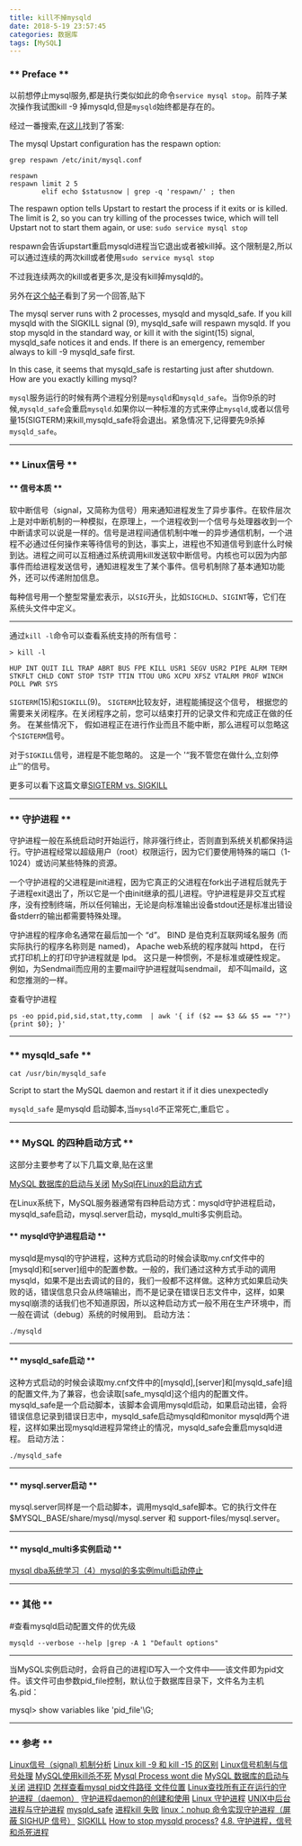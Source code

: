 ```yaml
---
title: kill不掉mysqld
date: 2018-5-19 23:57:45
categories: 数据库
tags: [MySQL]
---
```


### ** Preface **

以前想停止mysql服务,都是执行类似如此的命令`service mysql stop`。前阵子某次操作我试图kill -9 掉mysqld,但是`mysqld`始终都是存在的。

经过一番搜索,在[这儿](https://askubuntu.com/questions/529302/how-to-stop-mysqld-process)找到了答案:


The mysql Upstart configuration has the respawn option:


```
grep respawn /etc/init/mysql.conf

respawn
respawn limit 2 5
        elif echo $statusnow | grep -q 'respawn/' ; then
```
 
The respawn option tells Upstart to restart the process if it exits or is killed. The limit is 2, so you can try killing of the processes twice, which will tell Upstart not to start them again, or use: `sudo service mysql stop`


respawn会告诉upstart重启mysqld进程当它退出或者被kill掉。这个限制是2,所以可以通过连续的两次kill或者使用`sudo service mysql stop`

不过我连续两次的kill或者更多次,是没有kill掉mysqld的。

另外在[这个帖子](https://serverfault.com/questions/526554/mysql-process-wont-die)看到了另一个回答,贴下

The mysql server runs with 2 processes, mysqld and mysqld_safe. If you kill mysqld with the SIGKILL signal (9), mysqld_safe will respawn mysqld. If you stop mysqld in the standard way, or kill it with the sigint(15) signal, mysqld_safe notices it and ends. If there is an emergency, remember always to kill -9 mysqld_safe first.

In this case, it seems that mysqld_safe is restarting just after shutdown. How are you exactly killing mysql?


`mysql`服务运行的时候有两个进程分别是`mysqld`和`mysqld_safe`。当你9杀的时候,`mysqld_safe`会重启`mysqld`.如果你以一种标准的方式来停止`mysqld`,或者以信号量15(SIGTERM)来kill,mysqld_safe将会退出。紧急情况下,记得要先9杀掉`mysqld_safe`。

*********************
### ** Linux信号 **

#### ** 信号本质 **
软中断信号（signal，又简称为信号）用来通知进程发生了异步事件。在软件层次上是对中断机制的一种模拟，在原理上，一个进程收到一个信号与处理器收到一个中断请求可以说是一样的。信号是进程间通信机制中唯一的异步通信机制，一个进程不必通过任何操作来等待信号的到达，事实上，进程也不知道信号到底什么时候到达。进程之间可以互相通过系统调用kill发送软中断信号。内核也可以因为内部事件而给进程发送信号，通知进程发生了某个事件。信号机制除了基本通知功能外，还可以传递附加信息。

每种信号用一个整型常量宏表示，以`SIG`开头，比如`SIGCHLD`、`SIGINT`等，它们在系统头文件中定义。

*********************

通过`kill -l`命令可以查看系统支持的所有信号：
```
> kill -l

HUP INT QUIT ILL TRAP ABRT BUS FPE KILL USR1 SEGV USR2 PIPE ALRM TERM STKFLT CHLD CONT STOP TSTP TTIN TTOU URG XCPU XFSZ VTALRM PROF WINCH POLL PWR SYS
```

`SIGTERM`(15)和`SIGKILL`(9)。 `SIGTERM`比较友好，进程能捕捉这个信号， 根据您的需要来关闭程序。在关闭程序之前，您可以结束打开的记录文件和完成正在做的任务。 在某些情况下， 假如进程正在进行作业而且不能中断，那么进程可以忽略这个`SIGTERM`信号。

对于`SIGKILL`信号，进程是不能忽略的。 这是一个 '“我不管您在做什么,立刻停止”'的信号。

更多可以看下这篇文章[SIGTERM vs. SIGKILL](https://major.io/2010/03/18/sigterm-vs-sigkill/)

*********************

### ** 守护进程 **


守护进程一般在系统启动时开始运行，除非强行终止，否则直到系统关机都保持运行。守护进程经常以超级用户（root）权限运行，因为它们要使用特殊的端口（1-1024）或访问某些特殊的资源。

一个守护进程的父进程是init进程，因为它真正的父进程在fork出子进程后就先于子进程exit退出了，所以它是一个由init继承的孤儿进程。守护进程是非交互式程序，没有控制终端，所以任何输出，无论是向标准输出设备stdout还是标准出错设备stderr的输出都需要特殊处理。

守护进程的程序命名通常在最后加一个 “d”。 BIND 是伯克利互联网域名服务 (而实际执行的程序名称则是 named)， Apache web系统的程序就叫 httpd， 在行式打印机上的打印守护进程就是 lpd。 这只是一种惯例，不是标准或硬性规定。 例如，为Sendmail而应用的主要mail守护进程就叫sendmail， 却不叫maild，这和您推测的一样。

查看守护进程
```
ps -eo ppid,pid,sid,stat,tty,comm  | awk '{ if ($2 == $3 && $5 == "?") {print $0}; }'
```


*********************
### ** mysqld_safe **

`cat /usr/bin/mysqld_safe` 

Script to start the MySQL daemon and restart it if it dies unexpectedly

`mysqld_safe` 是mysqld 启动脚本,当`mysqld`不正常死亡,重启它 。

***********************
### ** MySQL 的四种启动方式 **

这部分主要参考了以下几篇文章,贴在这里

[MySQL 数据库的启动与关闭](https://blog.csdn.net/leshami/article/details/40749935)
[MySql在Linux的启动方式](https://blog.csdn.net/alexdamiao/article/details/51498684)

在Linux系统下，MySQL服务器通常有四种启动方式：mysqld守护进程启动，mysqld_safe启动，mysql.server启动，mysqld_multi多实例启动。

#### ** mysqld守护进程启动 **

mysqld是mysql的守护进程，这种方式启动的时候会读取my.cnf文件中的[mysqld]和[server]组中的配置参数。一般的，我们通过这种方式手动的调用mysqld，如果不是出去调试的目的，我们一般都不这样做。这种方式如果启动失败的话，错误信息只会从终端输出，而不是记录在错误日志文件中，这样，如果mysql崩溃的话我们也不知道原因，所以这种启动方式一般不用在生产环境中，而一般在调试（debug）系统的时候用到。
启动方法：

```
./mysqld
```

************************

#### ** mysqld_safe启动 **
这种方式启动的时候会读取my.cnf文件中的[mysqld],[server]和[mysqld_safe]组的配置文件,为了兼容，也会读取[safe_mysqld]这个组内的配置文件。
mysqld_safe是一个启动脚本，该脚本会调用mysqld启动，如果启动出错，会将错误信息记录到错误日志中，mysqld_safe启动mysqld和monitor mysqld两个进程，这样如果出现mysqld进程异常终止的情况，mysqld_safe会重启mysqld进程。
启动方法：

```
./mysqld_safe
```
************************

#### ** mysql.server启动 **
mysql.server同样是一个启动脚本，调用mysqld_safe脚本。它的执行文件在$MYSQL_BASE/share/mysql/mysql.server 和 support-files/mysql.server。

************************

#### ** mysqld_multi多实例启动 **
[mysql dba系统学习（4）mysql的多实例multi启动停止](http://blog.51cto.com/wolfword/1241304)

************************

### ** 其他 **

#查看mysqld启动配置文件的优先级
```
mysqld --verbose --help |grep -A 1 "Default options" 
```
*************************

当MySQL实例启动时，会将自己的进程ID写入一个文件中——该文件即为pid文件。该文件可由参数pid_file控制，默认位于数据库目录下，文件名为主机名.pid：

mysql> show variables like 'pid_file'\G;

************************
### ** 参考 **

[Linux信号（signal) 机制分析](https://www.cnblogs.com/hoys/archive/2012/08/19/2646377.html)
[Linux kill -9 和 kill -15 的区别](http://www.cnblogs.com/yucongblog/p/6568374.html)
[Linux信号机制与信号处理](https://www.jianshu.com/p/9c9b74f6a222)
[MySQL使用kill杀不死](https://blog.csdn.net/hlf1203/article/details/52789685)
[Mysql Process wont die](https://serverfault.com/questions/526554/mysql-process-wont-die)
[MySQL 数据库的启动与关闭](https://blog.csdn.net/leshami/article/details/40749935)
[进程ID](https://zh.wikipedia.org/wiki/%E8%BF%9B%E7%A8%8BID)
[怎样查看mysql pid文件路径 文件位置](https://blog.csdn.net/u010098331/article/details/50786269)
[Linux查找所有正在运行的守护进程（daemon）](https://my.oschina.net/u/158589/blog/351890)
[守护进程daemon的创建和使用](https://my.oschina.net/u/556678/blog/183780)
[Linux 守护进程](https://my.oschina.net/shou1156226/blog/802931)
[UNIX中后台进程与守护进程](https://blog.csdn.net/dlutbrucezhang/article/details/8656680)
[mysqld_safe](https://www.jianshu.com/p/2f4ef40020aa)
[进程kill 失败](https://blog.csdn.net/liukun321/article/details/6918233)
[linux：nohup 命令实现守护进程（屏蔽 SIGHUP 信号）](https://my.oschina.net/sallency/blog/827737)
[SIGKILL](https://zh.wikipedia.org/wiki/SIGKILL)
[How to stop mysqld process?](https://askubuntu.com/questions/529302/how-to-stop-mysqld-process)
[4.8. 守护进程，信号和杀死进程](https://www.freebsd.org/doc/zh_CN/books/handbook/basics-daemons.html)